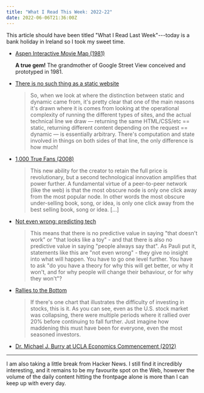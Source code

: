 ```yaml
---
title: "What I Read This Week: 2022-22"
date: 2022-06-06T21:36:00Z
---
```


This article should have been titled "What I Read Last Week"---today is a bank holiday in Ireland so I took my sweet time.

- [Aspen Interactive Movie Map (1981)](https://www.youtube.com/watch?v=Hf6LkqgXPMU)

    **A true gem!** The grandmother of Google Street View conceived and prototyped in 1981.

- [There is no such thing as a static website](https://blog.wesleyac.com/posts/no-static-websites)

    > So, when we look at where the distinction between static and dynamic came from, it's pretty clear that one of the main reasons it's drawn where it is comes from looking at the operational complexity of running the different types of sites, and the actual technical line we draw — returning the same HTML/CSS/etc == static, returning different content depending on the request == dynamic — is essentially arbitrary. There's computation and state involved in things on both sides of that line, the only difference is how much!

- [1,000 True Fans (2008)](https://kk.org/thetechnium/1000-true-fans/)

    > This new ability for the creator to retain the full price is revolutionary, but a second technological innovation amplifies that power further. A fundamental virtue of a peer-to-peer network (like the web) is that the most obscure node is only one click away from the most popular node. In other words the most obscure under-selling book, song, or idea, is only one click away from the best selling book, song or idea. [...]

- [Not even wrong: predicting tech](https://www.ben-evans.com/benedictevans/2020/5/16/not-even-wrong)

    > This means that there is no predictive value in saying "that doesn't work" or "that looks like a toy" - and that there is also no predictive value in saying "people always say that". As Pauli put it, statements like this are "not even wrong" - they give no insight into what will happen. You have to go one level further. You have to ask "do you have a theory for why this will get better, or why it won't, and for why people will change their behaviour, or for why they won't"?

- [Rallies to the Bottom](https://ofdollarsanddata.com/rallies-to-the-bottom/)

    > If there's one chart that illustrates the difficulty of investing in stocks, this is it. As you can see, even as the U.S. stock market was collapsing, there were multiple periods where it rallied over 20% before continuing to fall further. Just imagine how maddening this must have been for everyone, even the most seasoned investors.

- [Dr. Michael J. Burry at UCLA Economics Commencement (2012)](https://www.youtube.com/watch?v=1CLhqjOzoyE)

---

I am also taking a little break from Hacker News. I still find it incredibly interesting, and it remains to be my favourite spot on the Web, however the volume of the daily content hitting the frontpage alone is more than I can keep up with every day.
